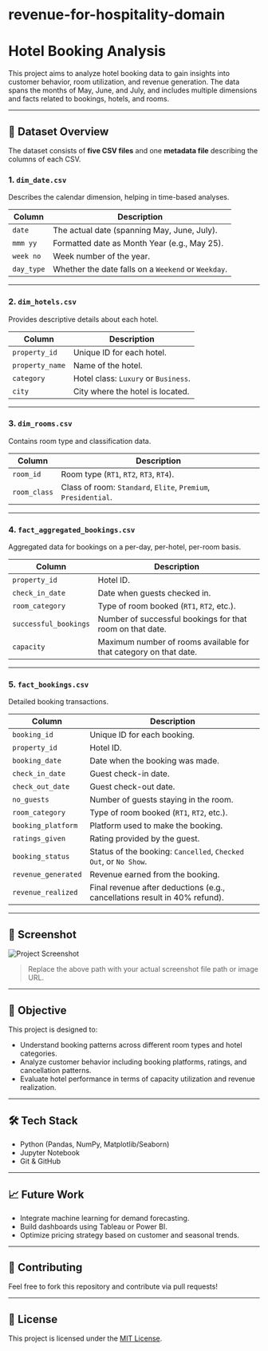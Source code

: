 # revenue-for-hospitality-domain
# Hotel Booking Analysis

This project aims to analyze hotel booking data to gain insights into customer behavior, room utilization, and revenue generation. The data spans the months of May, June, and July, and includes multiple dimensions and facts related to bookings, hotels, and rooms.

---

## 📂 Dataset Overview

The dataset consists of **five CSV files** and one **metadata file** describing the columns of each CSV.

### 1. `dim_date.csv`
Describes the calendar dimension, helping in time-based analyses.

| Column      | Description                                         |
|-------------|-----------------------------------------------------|
| `date`      | The actual date (spanning May, June, July).         |
| `mmm yy`    | Formatted date as Month Year (e.g., May 25).        |
| `week no`   | Week number of the year.                            |
| `day_type`  | Whether the date falls on a `Weekend` or `Weekday`. |

---

### 2. `dim_hotels.csv`
Provides descriptive details about each hotel.

| Column         | Description                                             |
|----------------|---------------------------------------------------------|
| `property_id`  | Unique ID for each hotel.                               |
| `property_name`| Name of the hotel.                                      |
| `category`     | Hotel class: `Luxury` or `Business`.                    |
| `city`         | City where the hotel is located.                        |

---

### 3. `dim_rooms.csv`
Contains room type and classification data.

| Column       | Description                                                    |
|--------------|----------------------------------------------------------------|
| `room_id`    | Room type (`RT1`, `RT2`, `RT3`, `RT4`).                         |
| `room_class` | Class of room: `Standard`, `Elite`, `Premium`, `Presidential`. |

---

### 4. `fact_aggregated_bookings.csv`
Aggregated data for bookings on a per-day, per-hotel, per-room basis.

| Column              | Description                                                       |
|---------------------|-------------------------------------------------------------------|
| `property_id`       | Hotel ID.                                                         |
| `check_in_date`     | Date when guests checked in.                                      |
| `room_category`     | Type of room booked (`RT1`, `RT2`, etc.).                         |
| `successful_bookings`| Number of successful bookings for that room on that date.        |
| `capacity`          | Maximum number of rooms available for that category on that date. |

---

### 5. `fact_bookings.csv`
Detailed booking transactions.

| Column            | Description                                                                                      |
|-------------------|--------------------------------------------------------------------------------------------------|
| `booking_id`      | Unique ID for each booking.                                                                      |
| `property_id`     | Hotel ID.                                                                                        |
| `booking_date`    | Date when the booking was made.                                                                  |
| `check_in_date`   | Guest check-in date.                                                                             |
| `check_out_date`  | Guest check-out date.                                                                            |
| `no_guests`       | Number of guests staying in the room.                                                            |
| `room_category`   | Type of room booked (`RT1`, `RT2`, etc.).                                                        |
| `booking_platform`| Platform used to make the booking.                                                               |
| `ratings_given`   | Rating provided by the guest.                                                                    |
| `booking_status`  | Status of the booking: `Cancelled`, `Checked Out`, or `No Show`.                                 |
| `revenue_generated`| Revenue earned from the booking.                                                                |
| `revenue_realized`| Final revenue after deductions (e.g., cancellations result in 40% refund).                       |

---

## 📸 Screenshot

![Project Screenshot](path/to/your/screenshot.png)

> Replace the above path with your actual screenshot file path or image URL.

---

## 🧠 Objective

This project is designed to:
- Understand booking patterns across different room types and hotel categories.
- Analyze customer behavior including booking platforms, ratings, and cancellation patterns.
- Evaluate hotel performance in terms of capacity utilization and revenue realization.

---

## 🛠️ Tech Stack

- Python (Pandas, NumPy, Matplotlib/Seaborn)
- Jupyter Notebook
- Git & GitHub

---

## 📈 Future Work

- Integrate machine learning for demand forecasting.
- Build dashboards using Tableau or Power BI.
- Optimize pricing strategy based on customer and seasonal trends.

---

## 🤝 Contributing

Feel free to fork this repository and contribute via pull requests!

---

## 📄 License

This project is licensed under the [MIT License](LICENSE).

